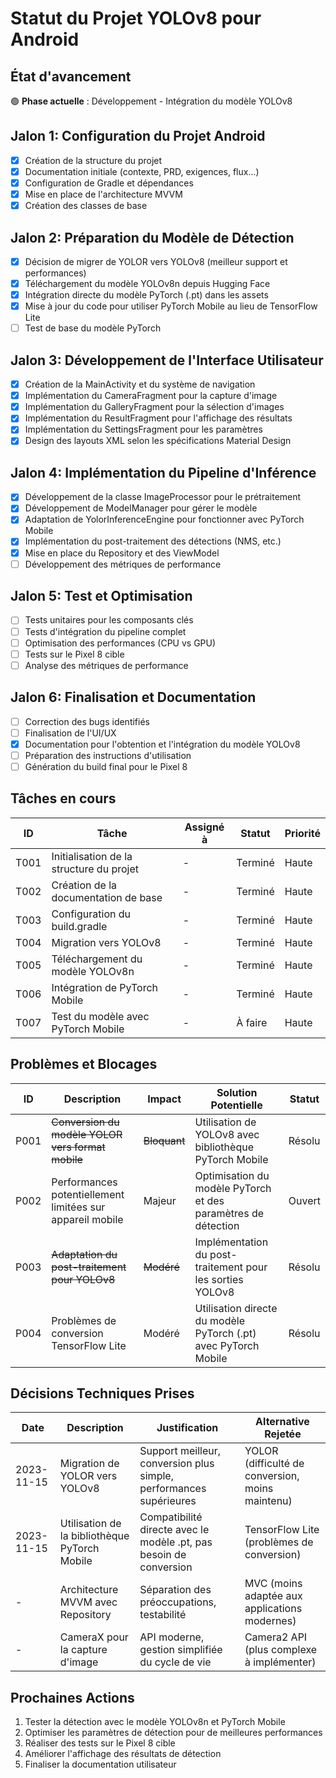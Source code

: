 # Statut du Projet YOLOv8 pour Android

## État d'avancement
🟢 **Phase actuelle** : Développement - Intégration du modèle YOLOv8

## Jalon 1: Configuration du Projet Android
- [x] Création de la structure du projet
- [x] Documentation initiale (contexte, PRD, exigences, flux...)
- [x] Configuration de Gradle et dépendances
- [x] Mise en place de l'architecture MVVM
- [x] Création des classes de base

## Jalon 2: Préparation du Modèle de Détection
- [x] Décision de migrer de YOLOR vers YOLOv8 (meilleur support et performances)
- [x] Téléchargement du modèle YOLOv8n depuis Hugging Face
- [x] Intégration directe du modèle PyTorch (.pt) dans les assets
- [x] Mise à jour du code pour utiliser PyTorch Mobile au lieu de TensorFlow Lite
- [ ] Test de base du modèle PyTorch

## Jalon 3: Développement de l'Interface Utilisateur
- [x] Création de la MainActivity et du système de navigation
- [x] Implémentation du CameraFragment pour la capture d'image
- [x] Implémentation du GalleryFragment pour la sélection d'images
- [x] Implémentation du ResultFragment pour l'affichage des résultats
- [x] Implémentation du SettingsFragment pour les paramètres
- [x] Design des layouts XML selon les spécifications Material Design

## Jalon 4: Implémentation du Pipeline d'Inférence
- [x] Développement de la classe ImageProcessor pour le prétraitement
- [x] Développement de ModelManager pour gérer le modèle
- [x] Adaptation de YolorInferenceEngine pour fonctionner avec PyTorch Mobile
- [x] Implémentation du post-traitement des détections (NMS, etc.)
- [x] Mise en place du Repository et des ViewModel
- [ ] Développement des métriques de performance

## Jalon 5: Test et Optimisation
- [ ] Tests unitaires pour les composants clés
- [ ] Tests d'intégration du pipeline complet
- [ ] Optimisation des performances (CPU vs GPU)
- [ ] Tests sur le Pixel 8 cible
- [ ] Analyse des métriques de performance

## Jalon 6: Finalisation et Documentation
- [ ] Correction des bugs identifiés
- [ ] Finalisation de l'UI/UX
- [x] Documentation pour l'obtention et l'intégration du modèle YOLOv8
- [ ] Préparation des instructions d'utilisation
- [ ] Génération du build final pour le Pixel 8

## Tâches en cours
| ID   | Tâche                                      | Assigné à | Statut      | Priorité |
|------|--------------------------------------------|-----------| ------------|----------|
| T001 | Initialisation de la structure du projet   | -         | Terminé     | Haute    |
| T002 | Création de la documentation de base       | -         | Terminé     | Haute    |
| T003 | Configuration du build.gradle              | -         | Terminé     | Haute    |
| T004 | Migration vers YOLOv8                      | -         | Terminé     | Haute    |
| T005 | Téléchargement du modèle YOLOv8n           | -         | Terminé     | Haute    |
| T006 | Intégration de PyTorch Mobile              | -         | Terminé     | Haute    |
| T007 | Test du modèle avec PyTorch Mobile         | -         | À faire     | Haute    |

## Problèmes et Blocages
| ID   | Description                                                      | Impact       | Solution Potentielle                           | Statut    |
|------|------------------------------------------------------------------|--------------|------------------------------------------------|-----------|
| P001 | ~~Conversion du modèle YOLOR vers format mobile~~                | ~~Bloquant~~ | Utilisation de YOLOv8 avec bibliothèque PyTorch Mobile | Résolu    |
| P002 | Performances potentiellement limitées sur appareil mobile        | Majeur       | Optimisation du modèle PyTorch et des paramètres de détection | Ouvert    |
| P003 | ~~Adaptation du post-traitement pour YOLOv8~~                    | ~~Modéré~~   | Implémentation du post-traitement pour les sorties YOLOv8 | Résolu    |
| P004 | Problèmes de conversion TensorFlow Lite                          | Modéré       | Utilisation directe du modèle PyTorch (.pt) avec PyTorch Mobile | Résolu    |

## Décisions Techniques Prises
| Date       | Description                                      | Justification                                          | Alternative Rejetée                       |
|------------|--------------------------------------------------|--------------------------------------------------------|-------------------------------------------|
| 2023-11-15 | Migration de YOLOR vers YOLOv8                   | Support meilleur, conversion plus simple, performances supérieures | YOLOR (difficulté de conversion, moins maintenu) |
| 2023-11-15 | Utilisation de la bibliothèque PyTorch Mobile    | Compatibilité directe avec le modèle .pt, pas besoin de conversion | TensorFlow Lite (problèmes de conversion) |
| -          | Architecture MVVM avec Repository                | Séparation des préoccupations, testabilité             | MVC (moins adaptée aux applications modernes) |
| -          | CameraX pour la capture d'image                  | API moderne, gestion simplifiée du cycle de vie        | Camera2 API (plus complexe à implémenter) |

## Prochaines Actions
1. Tester la détection avec le modèle YOLOv8n et PyTorch Mobile
2. Optimiser les paramètres de détection pour de meilleures performances
3. Réaliser des tests sur le Pixel 8 cible
4. Améliorer l'affichage des résultats de détection
5. Finaliser la documentation utilisateur 